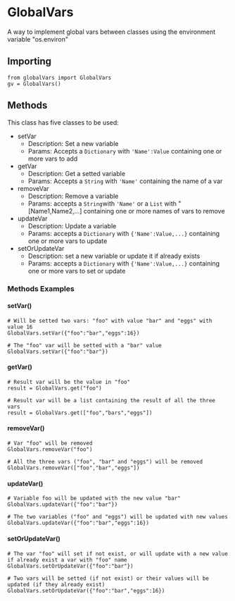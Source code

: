 # GlobalVars
 A way to implement global vars between classes using the environment variable "os.environ"

## Importing
``` 
from globalVars import GlobalVars
gv = GlobalVars()
```

## Methods
This class has five classes to be used:

* setVar
	* Description: Set a new variable
	* Params: Accepts a `Dictionary` with `'Name':Value` containing one or more vars to add 
* getVar
	* Description: Get a setted variable
	* Params: Accepts a `String` with `'Name'` containing the name of a var
* removeVar 
	* Description: Remove a variable
	* Params: accepts a `String`with `'Name'` or a `List` with "[Name1,Name2,...] containing one or more names of vars to remove
* updateVar
	* Description: Update a variable
	* Params: accepts a `Dictionary` with `{'Name':Value,...}` containing one or more vars to update
* setOrUpdateVar
	* Description: set a new variable or update it if already exists
	* Params: accepts a `Dictionary` with `{'Name':Value,...}` containing one or more vars to set or update


### Methods Examples

#### setVar()
```
# Will be setted two vars: "foo" with value "bar" and "eggs" with value 16
GlobalVars.setVar({"foo":"bar","eggs":16}) 

# The "foo" var will be setted with a "bar" value
GlobalVars.setVar({"foo":"bar"}) 
```

#### getVar()
```
# Result var will be the value in "foo"
result = GlobalVars.get("foo") 

# Result var will be a list containing the result of all the three vars
result = GlobalVars.get(["foo","bars","eggs"]) 
```

#### removeVar()
```
# Var "foo" will be removed
GlobalVars.removeVar("foo") 

# All the three vars ("foo", "bar" and "eggs") will be removed
GlobalVars.removeVar(["foo","bar","eggs"]) 
```

#### updateVar()
```
# Variable foo will be updated with the new value "bar"
GlobalVars.updateVar({"foo":"bar"}) 

# The two variables ("foo" and "eggs") will be updated with new values
GlobalVars.updateVar({"foo":"bar","eggs":16}) 
```

#### setOrUpdateVar()
```
# The var "foo" will set if not exist, or will update with a new value if already exist a var with "foo" name
GlobalVars.setOrUpdateVar({"foo":"bar"}) 

# Two vars will be setted (if not exist) or their values will be updated (if they already exist)
GlobalVars.setOrUpdateVar({"foo":"bar","eggs":16}) 
```

